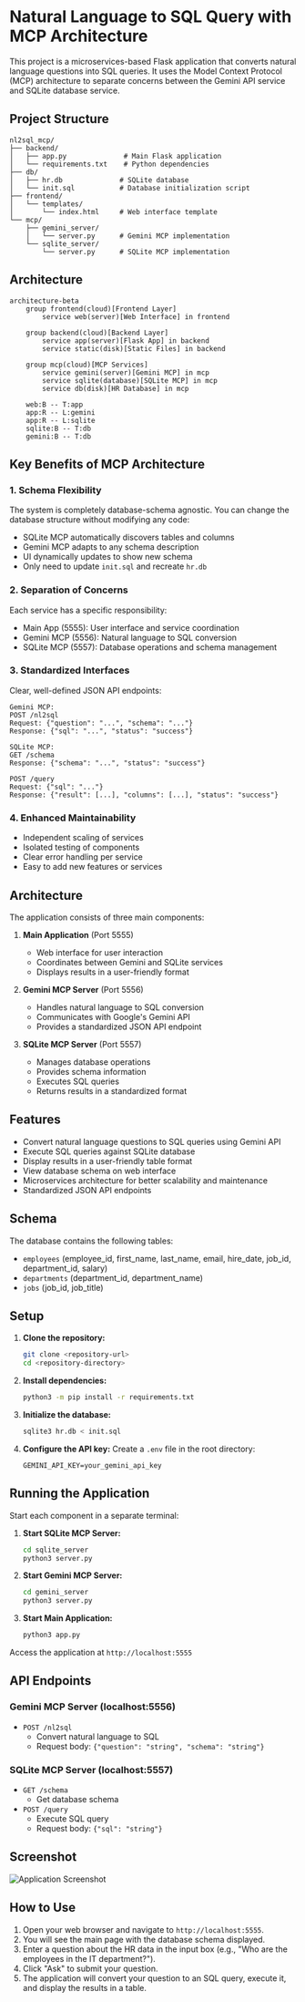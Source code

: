 # Natural Language to SQL Query with MCP Architecture

This project is a microservices-based Flask application that converts natural language questions into SQL queries. It uses the Model Context Protocol (MCP) architecture to separate concerns between the Gemini API service and SQLite database service.

## Project Structure

```
nl2sql_mcp/
├── backend/
│   ├── app.py              # Main Flask application
│   └── requirements.txt    # Python dependencies
├── db/
│   ├── hr.db              # SQLite database
│   └── init.sql           # Database initialization script
├── frontend/
│   └── templates/
│       └── index.html     # Web interface template
└── mcp/
    ├── gemini_server/
    │   └── server.py      # Gemini MCP implementation
    └── sqlite_server/
        └── server.py      # SQLite MCP implementation
```

## Architecture

```mermaid
architecture-beta
    group frontend(cloud)[Frontend Layer]
        service web(server)[Web Interface] in frontend

    group backend(cloud)[Backend Layer]
        service app(server)[Flask App] in backend
        service static(disk)[Static Files] in backend

    group mcp(cloud)[MCP Services]
        service gemini(server)[Gemini MCP] in mcp
        service sqlite(database)[SQLite MCP] in mcp
        service db(disk)[HR Database] in mcp

    web:B -- T:app
    app:R -- L:gemini
    app:R -- L:sqlite
    sqlite:B -- T:db
    gemini:B -- T:db
```

## Key Benefits of MCP Architecture

### 1. Schema Flexibility
The system is completely database-schema agnostic. You can change the database structure without modifying any code:
- SQLite MCP automatically discovers tables and columns
- Gemini MCP adapts to any schema description
- UI dynamically updates to show new schema
- Only need to update `init.sql` and recreate `hr.db`

### 2. Separation of Concerns
Each service has a specific responsibility:
- Main App (5555): User interface and service coordination
- Gemini MCP (5556): Natural language to SQL conversion
- SQLite MCP (5557): Database operations and schema management

### 3. Standardized Interfaces
Clear, well-defined JSON API endpoints:
```
Gemini MCP:
POST /nl2sql
Request: {"question": "...", "schema": "..."}
Response: {"sql": "...", "status": "success"}

SQLite MCP:
GET /schema
Response: {"schema": "...", "status": "success"}

POST /query
Request: {"sql": "..."}
Response: {"result": [...], "columns": [...], "status": "success"}
```

### 4. Enhanced Maintainability
- Independent scaling of services
- Isolated testing of components
- Clear error handling per service
- Easy to add new features or services

## Architecture

The application consists of three main components:

1. **Main Application** (Port 5555)
   - Web interface for user interaction
   - Coordinates between Gemini and SQLite services
   - Displays results in a user-friendly format

2. **Gemini MCP Server** (Port 5556)
   - Handles natural language to SQL conversion
   - Communicates with Google's Gemini API
   - Provides a standardized JSON API endpoint

3. **SQLite MCP Server** (Port 5557)
   - Manages database operations
   - Provides schema information
   - Executes SQL queries
   - Returns results in a standardized format

## Features

- Convert natural language questions to SQL queries using Gemini API
- Execute SQL queries against SQLite database
- Display results in a user-friendly table format
- View database schema on web interface
- Microservices architecture for better scalability and maintenance
- Standardized JSON API endpoints

## Schema

The database contains the following tables:

- `employees` (employee_id, first_name, last_name, email, hire_date, job_id, department_id, salary)
- `departments` (department_id, department_name)
- `jobs` (job_id, job_title)

## Setup

1. **Clone the repository:**
   ```bash
   git clone <repository-url>
   cd <repository-directory>
   ```

2. **Install dependencies:**
   ```bash
   python3 -m pip install -r requirements.txt
   ```

3. **Initialize the database:**
   ```bash
   sqlite3 hr.db < init.sql
   ```

4. **Configure the API key:**
   Create a `.env` file in the root directory:
   ```
   GEMINI_API_KEY=your_gemini_api_key
   ```

## Running the Application

Start each component in a separate terminal:

1. **Start SQLite MCP Server:**
   ```bash
   cd sqlite_server
   python3 server.py
   ```

2. **Start Gemini MCP Server:**
   ```bash
   cd gemini_server
   python3 server.py
   ```

3. **Start Main Application:**
   ```bash
   python3 app.py
   ```

Access the application at `http://localhost:5555`

## API Endpoints

### Gemini MCP Server (localhost:5556)
- `POST /nl2sql`
  - Convert natural language to SQL
  - Request body: `{"question": "string", "schema": "string"}`

### SQLite MCP Server (localhost:5557)
- `GET /schema`
  - Get database schema
- `POST /query`
  - Execute SQL query
  - Request body: `{"sql": "string"}`

## Screenshot

![Application Screenshot](sample.png)

## How to Use

1.  Open your web browser and navigate to `http://localhost:5555`.
2.  You will see the main page with the database schema displayed.
3.  Enter a question about the HR data in the input box (e.g., "Who are the employees in the IT department?").
4.  Click "Ask" to submit your question.
5.  The application will convert your question to an SQL query, execute it, and display the results in a table.
